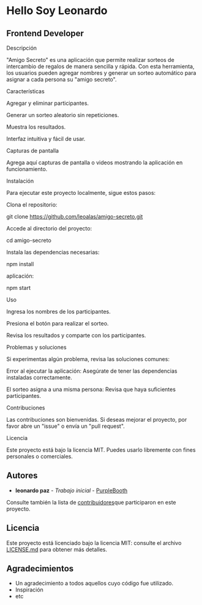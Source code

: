 <h1> Hello Soy Leonardo </h1>
<h2>Frontend Developer</h2>
Descripción

"Amigo Secreto" es una aplicación que permite realizar sorteos de intercambio de regalos de manera sencilla y rápida. Con esta herramienta, los usuarios pueden agregar nombres y generar un sorteo automático para asignar a cada persona su "amigo secreto".

Características

Agregar y eliminar participantes.

Generar un sorteo aleatorio sin repeticiones.

Muestra los resultados.

Interfaz intuitiva y fácil de usar.

Capturas de pantalla

Agrega aquí capturas de pantalla o videos mostrando la aplicación en funcionamiento.

Instalación

Para ejecutar este proyecto localmente, sigue estos pasos:

Clona el repositorio:

git clone https://github.com/leoalas/amigo-secreto.git

Accede al directorio del proyecto:

cd amigo-secreto

Instala las dependencias necesarias:

npm install 

aplicación:

npm start  

Uso

Ingresa los nombres de los participantes.

Presiona el botón para realizar el sorteo.

Revisa los resultados y comparte con los participantes.

Problemas y soluciones

Si experimentas algún problema, revisa las soluciones comunes:

Error al ejecutar la aplicación: Asegúrate de tener las dependencias instaladas correctamente.

El sorteo asigna a una misma persona: Revisa que haya suficientes participantes.

Contribuciones

Las contribuciones son bienvenidas. Si deseas mejorar el proyecto, por favor abre un "issue" o envía un "pull request".

Licencia

Este proyecto está bajo la licencia MIT. Puedes usarlo libremente con fines personales o comerciales.

## Autores

* **leonardo paz** - *Trabajo inicial* - [PurpleBooth](************)

Consulte también la lista de [contribuidores](**********)que participaron en este proyecto.

## Licencia

Este proyecto está licenciado bajo la licencia MIT: consulte el archivo [LICENSE.md](LICENSE.md) para obtener más detalles.

## Agradecimientos

* Un agradecimiento a todos aquellos cuyo código fue utilizado.
* Inspiración
* etc
